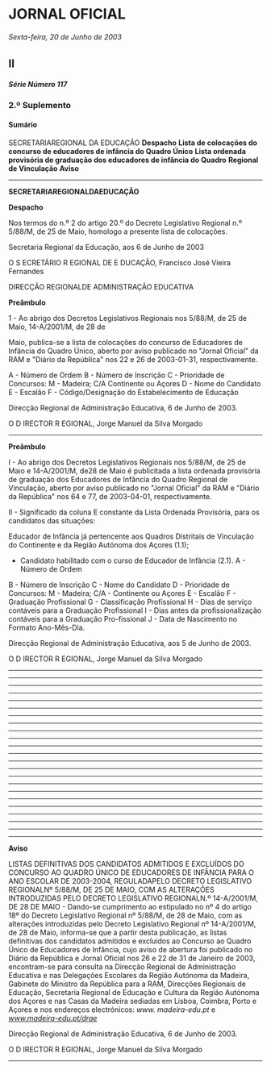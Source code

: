 # JORNAL OFICIAL

###### Sexta-feira, 20 de Junho de 2003

## II

##### Série Número 117

### **2.º Suplemento**

#### **Sumário**

SECRETARIAREGIONAL DA EDUCAÇÃO
**Despacho**
**Lista de colocações do concurso de educadores de infância do Quadro Único**
**Lista ordenada provisória de graduação dos educadores de infância do Quadro**
**Regional de Vinculação**
**Aviso**




---

**SECRETARIAREGIONALDAEDUCAÇÃO**


**Despacho**


Nos termos do n.º 2 do artigo 20.º do Decreto Legislativo
Regional n.º 5/88/M, de 25 de Maio, homologo a presente
lista de colocações.


Secretaria Regional da Educação, aos 6 de Junho de 2003


O S ECRETÁRIO R EGIONAL DE E DUCAÇÃO, Francisco José
Vieira Fernandes


DIRECÇÃO REGIONALDE ADMINISTRAÇÃO EDUCATIVA


**Preâmbulo**


1 - Ao abrigo dos Decretos Legislativos Regionais nos
5/88/M, de 25 de Maio, 14-A/2001/M, de 28 de



Maio, publica-se a lista de colocações do concurso
de Educadores de Infância do Quadro Único, aberto
por aviso publicado no "Jornal Oficial" da RAM e
"Diário da República" nos 22 e 26 de 2003-01-31,
respectivamente.


A   - Número de Ordem
B   - Número de Inscrição
C   - Prioridade de Concursos: M - Madeira; C/A Continente ou Açores
D   - Nome do Candidato
E   - Escalão
F   - Código/Designação do Estabelecimento de
Educação


Direcção Regional de Administração Educativa, 6 de
Junho de 2003.


O D IRECTOR R EGIONAL, Jorge Manuel da Silva Morgado




---

**Preâmbulo**


I - Ao abrigo dos Decretos Legislativos Regionais nos
5/88/M, de 25 de Maio e 14-A/2001/M, de28 de
Maio é publicitada a lista ordenada provisória de
graduação dos Educadores de Infância do Quadro
Regional de Vinculação, aberto por aviso publicado
no "Jornal Oficial" da RAM e "Diário da República"
nos 64 e 77, de 2003-04-01, respectivamente.


II - Significado da coluna E constante da Lista Ordenada
Provisória, para os candidatos das situações:

   Educador de Infância já pertencente aos
Quadros Distritais de Vinculação do Continente
e da Região Autónoma dos Açores (1.1);
   - Candidato habilitado com o curso de
Educador de Infância (2.1).
A    - Número de Ordem



B     - Número de Inscrição
C     - Nome do Candidato
D     - Prioridade de Concursos: M - Madeira; C/A - Continente ou Açores
E      - Escalão
F      - Graduação Profissional
G     - Classificação Profissional
H     - Dias de serviço contáveis para a
Graduação Profissional
I          - Dias antes da profissionalização contáveis para a Graduação Pro-fissional
J         - Data de Nascimento no Formato Ano-Mês-Dia.


Direcção Regional de Administração Educativa, aos 5 de
Junho de 2003.


O D IRECTOR R EGIONAL, Jorge Manuel da Silva Morgado




---



---



---



---



---



---



---



---



---



---



---



---



---



---



---



---



---



---



---



---



---



---



---

**Aviso**


LISTAS DEFINITIVAS DOS CANDIDATOS ADMITIDOS E EXCLUÍDOS DO CONCURSO AO QUADRO ÚNICO DE EDUCADORES DE
INFÂNCIA PARA O ANO ESCOLAR DE 2003-2004, REGULADAPELO DECRETO LEGISLATIVO REGIONALNº 5/88/M, DE 25 DE MAIO, COM AS
ALTERAÇÕES INTRODUZIDAS PELO DECRETO LEGISLATIVO REGIONALN.º 14-A/2001/M, DE 28 DE MAIO - Dando-se cumprimento ao
estipulado no nº 4 do artigo 18º do Decreto Legislativo Regional nº 5/88/M, de 28 de Maio, com as alterações introduzidas pelo
Decreto Legislativo Regional nº 14-A/2001/M, de 28 de Maio, informa-se que a partir desta publicação, as listas definitivas dos
candidatos admitidos e excluídos ao Concurso ao Quadro Único de Educadores de Infância, cujo aviso de abertura foi publicado
no Diário da República e Jornal Oficial nos 26 e 22 de 31 de Janeiro de 2003, encontram-se para consulta na Direcção Regional
de Administração Educativa e nas Delegações Escolares da Região Autónoma da Madeira, Gabinete do Ministro da República
para a RAM, Direcções Regionais de Educação, Secretaria Regional de Educação e Cultura da Região Autónoma dos Açores
e nas Casas da Madeira sediadas em Lisboa, Coimbra, Porto e Açores e nos endereços electrónicos: _www. madeira-edu.pt_ e
_www.madeira-edu.pt/drae_


Direcção Regional de Administração Educativa, 6 de Junho de 2003.


O D IRECTOR R EGIONAL, Jorge Manuel da Silva Morgado




---
